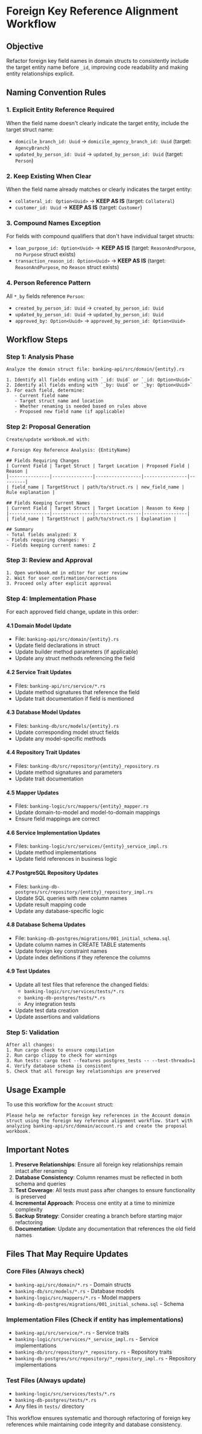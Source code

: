 # Foreign Key Reference Alignment Workflow

## Objective
Refactor foreign key field names in domain structs to consistently include the target entity name before `_id`, improving code readability and making entity relationships explicit.

## Naming Convention Rules

### 1. Explicit Entity Reference Required
When the field name doesn't clearly indicate the target entity, include the target struct name:
- `domicile_branch_id: Uuid` → `domicile_agency_branch_id: Uuid` (target: `AgencyBranch`)
- `updated_by_person_id: Uuid` → `updated_by_person_id: Uuid` (target: `Person`)

### 2. Keep Existing When Clear
When the field name already matches or clearly indicates the target entity:
- `collateral_id: Option<Uuid>` → **KEEP AS IS** (target: `Collateral`)
- `customer_id: Uuid` → **KEEP AS IS** (target: `Customer`)

### 3. Compound Names Exception
For fields with compound qualifiers that don't have individual target structs:
- `loan_purpose_id: Option<Uuid>` → **KEEP AS IS** (target: `ReasonAndPurpose`, no `Purpose` struct exists)
- `transaction_reason_id: Option<Uuid>` → **KEEP AS IS** (target: `ReasonAndPurpose`, no `Reason` struct exists)

### 4. Person Reference Pattern
All `*_by` fields reference `Person`:
- `created_by_person_id: Uuid` → `created_by_person_id: Uuid`
- `updated_by_person_id: Uuid` → `updated_by_person_id: Uuid`
- `approved_by: Option<Uuid>` → `approved_by_person_id: Option<Uuid>`

## Workflow Steps

### Step 1: Analysis Phase
```
Analyze the domain struct file: banking-api/src/domain/{entity}.rs

1. Identify all fields ending with `_id: Uuid` or `_id: Option<Uuid>`
2. Identify all fields ending with `_by: Uuid` or `_by: Option<Uuid>`
3. For each field, determine:
   - Current field name
   - Target struct name and location
   - Whether renaming is needed based on rules above
   - Proposed new field name (if applicable)
```

### Step 2: Proposal Generation
```
Create/update workbook.md with:

# Foreign Key Reference Analysis: {EntityName}

## Fields Requiring Changes
| Current Field | Target Struct | Target Location | Proposed Field | Reason |
|---------------|---------------|-----------------|----------------|---------|
| field_name | TargetStruct | path/to/struct.rs | new_field_name | Rule explanation |

## Fields Keeping Current Names
| Current Field | Target Struct | Target Location | Reason to Keep |
|---------------|---------------|-----------------|----------------|
| field_name | TargetStruct | path/to/struct.rs | Explanation |

## Summary
- Total fields analyzed: X
- Fields requiring changes: Y
- Fields keeping current names: Z
```

### Step 3: Review and Approval
```
1. Open workbook.md in editor for user review
2. Wait for user confirmation/corrections
3. Proceed only after explicit approval
```

### Step 4: Implementation Phase
For each approved field change, update in this order:

#### 4.1 Domain Model Update
- File: `banking-api/src/domain/{entity}.rs`
- Update field declarations in struct
- Update builder method parameters (if applicable)
- Update any struct methods referencing the field

#### 4.2 Service Trait Updates
- Files: `banking-api/src/service/*.rs`
- Update method signatures that reference the field
- Update trait documentation if field is mentioned

#### 4.3 Database Model Updates
- Files: `banking-db/src/models/{entity}.rs`
- Update corresponding model struct fields
- Update any model-specific methods

#### 4.4 Repository Trait Updates
- Files: `banking-db/src/repository/{entity}_repository.rs`
- Update method signatures and parameters
- Update trait documentation

#### 4.5 Mapper Updates
- Files: `banking-logic/src/mappers/{entity}_mapper.rs`
- Update domain-to-model and model-to-domain mappings
- Ensure field mappings are correct

#### 4.6 Service Implementation Updates
- Files: `banking-logic/src/services/{entity}_service_impl.rs`
- Update method implementations
- Update field references in business logic

#### 4.7 PostgreSQL Repository Updates
- Files: `banking-db-postgres/src/repository/{entity}_repository_impl.rs`
- Update SQL queries with new column names
- Update result mapping code
- Update any database-specific logic

#### 4.8 Database Schema Updates
- File: `banking-db-postgres/migrations/001_initial_schema.sql`
- Update column names in CREATE TABLE statements
- Update foreign key constraint names
- Update index definitions if they reference the columns

#### 4.9 Test Updates
- Update all test files that reference the changed fields:
  - `banking-logic/src/services/tests/*.rs`
  - `banking-db-postgres/tests/*.rs`
  - Any integration tests
- Update test data creation
- Update assertions and validations

### Step 5: Validation
```
After all changes:
1. Run cargo check to ensure compilation
2. Run cargo clippy to check for warnings
3. Run tests: cargo test --features postgres_tests -- --test-threads=1
4. Verify database schema is consistent
5. Check that all foreign key relationships are preserved
```

## Usage Example

To use this workflow for the `Account` struct:

```
Please help me refactor foreign key references in the Account domain struct using the foreign key reference alignment workflow. Start with analyzing banking-api/src/domain/account.rs and create the proposal workbook.
```

## Important Notes

1. **Preserve Relationships**: Ensure all foreign key relationships remain intact after renaming
2. **Database Consistency**: Column renames must be reflected in both schema and queries
3. **Test Coverage**: All tests must pass after changes to ensure functionality is preserved
4. **Incremental Approach**: Process one entity at a time to minimize complexity
5. **Backup Strategy**: Consider creating a branch before starting major refactoring
6. **Documentation**: Update any documentation that references the old field names

## Files That May Require Updates

### Core Files (Always check)
- `banking-api/src/domain/*.rs` - Domain structs
- `banking-db/src/models/*.rs` - Database models  
- `banking-logic/src/mappers/*.rs` - Model mappers
- `banking-db-postgres/migrations/001_initial_schema.sql` - Schema

### Implementation Files (Check if entity has implementations)
- `banking-api/src/service/*.rs` - Service traits
- `banking-logic/src/services/*_service_impl.rs` - Service implementations
- `banking-db/src/repository/*_repository.rs` - Repository traits
- `banking-db-postgres/src/repository/*_repository_impl.rs` - Repository implementations

### Test Files (Always update)
- `banking-logic/src/services/tests/*.rs`
- `banking-db-postgres/tests/*.rs`
- Any files in `tests/` directory

This workflow ensures systematic and thorough refactoring of foreign key references while maintaining code integrity and database consistency.
